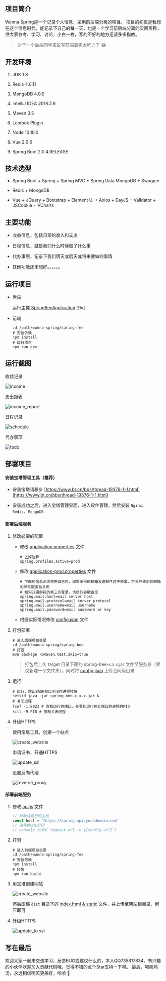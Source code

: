 ## 项目简介

Wanna Spring是一个记录个人信息，采用前后端分离的项目。
项目的初衷是我想在这个信息时代，能记录下自己的每一天，也是一个学习前后端分离的实践项目，供大家参考、学习、讨论，小白一枚，写的不好的地方还请多多指教。

> 对于一个后端同学来说写前端着实太吃力了 :joy:

## 开发环境

1. JDK 1.8

2. Redis 4.0.11

3. MongoDB 4.0.0

4. IntelliJ IDEA 2018.2.6

5. Maven 3.5

6. Lombok Plugin

7. Node 10.10.0

8. Vue 2.9.6

9. Spring Boot 2.0.4.RELEASE

## 技术选型

- Spring Boot + Spring + Spring MVC + Spring Data MongoDB + Swagger

- Redis + MongoDB

- Vue + JQuery + Bootstrap + Element UI + Axios + DayJS + Validator + JSCookie + VCharts

## 主要功能

- 收益信息，包括日常的收入和支出

- 日程信息，就是我们什么时候做了什么事

- 代办事项，记录下我们明天或后天或将来要做的事情

- 其他功能还未想好。。。。。。

## 运行项目

- 后端

    运行主类 [SpringBeeApplication](spring-bee/src/main/java/org/code4everything/springbee/SpringBeeApplication.java) 即可

- 前端

    ``` shell
    cd /path/wanna-spring/spring-fee
    # 安装依赖
    npm install
    # 运行项目
    npm run dev
    ```

## 运行截图

收益记录

![income](images/income.png)

支出报表

![income_report](images/income_report.png)

日程记录

![schedule](images/schedule.png)

代办事项

![todo](images/todo.png)

## 部署项目

#### 安装宝塔管理工具（推荐）

- 安装宝塔请移步 [https://www.bt.cn/bbs/thread-19376-1-1.html](https://www.bt.cn/bbs/thread-19376-1-1.html)

- 安装成功之后，进入宝塔管理界面，进入软件管理，然后安装 `Nginx`、`Redis`、`MongoDB`

#### 部署后端服务

1. 修改必要的配置

    - 修改 [application.properties](spring-bee/src/main/resources/application.properties) 文件

        ``` properties
        # 去掉注释
        spring.profiles.active=prod
        ```

    - 修改 [application-prod.properties](spring-bee/src/main/resources/application-prod.properties) 文件

        ``` properties
        # 下面的信息必须使用自己的，如果示例的邮箱发送邮件过于频繁，将会导致示例邮箱的邮件服务被关闭
        # 如何开通邮箱的第三方登录，请自行谷歌百度
        spring.mail.host=mail server host
        spring.mail.protocol=mail server protocol
        spring.mail.username=mail username
        spring.mail.password=mail password or key
        ```

    - 根据实际情况修改 [config.json](spring-bee/config.json) 文件

2. 打包部署

    ``` shell
    # 进入后端项目目录
    cd /path/wanna-spring/spring-bee
    # 打包
    mvn package -Dmaven.test.skip=true
    ```

    >  打包后上传 target 目录下面的 spring-bee-x.x.x.jar 文件至服务器（建议新建一个文件夹），同时将 [config.json](spring-bee/config.json) 上传至同级目录

3. 运行

    ``` shell
    # 运行，防止BASH窗口关闭时进程挂掉
    setsid java -jar spring-bee.x.x.x.jar &
    # 关闭进程
    lsof -i:8023 # 查找运行的端口，会看到运行在此端口的进程的PID
    kill -9 PID # 强制关闭进程
    ```

4. 升级HTTPS

   使用宝塔工具，创建一个站点

   ![create_website](images/create_api_website_for_bt.png)

   申请证书，开通HTTPS

   ![update_ssl](images/update_api_to_ssl.png)

   设置反向代理

   ![reverse_proxy](images/reverse_proxy.png)

#### 部署前端服务

1. 修改 [api.js](spring-fee/src/api/api.js) 文件

    ``` javascript
    // 修改成自己的主机
    const host = 'https://spring-api.yourdomain.com'
    // 注释掉URL打印
    // console.info(`request url -> ${config.url}`)
    ```

2. 打包

    ``` shell
    # 进入前端项目目录
    cd /path/wanna-spring/spring-fee
    # 安装依赖
    npm install
    # 打包
    npm run build
    ```

3. 用宝塔创建网站

   ![create_website](images/create_website_for_bt.png)

   然后压缩 `dist` 目录下的 [index.html & static](spring-fee/dist) 文件，并上传至网站根目录，解压即可

4. 升级HTTPS

   ![update_to ssl](images/update_to_ssl.png)

## 写在最后

欢迎大家一起来交流学习，反馈BUG或建议什么的，本人QQ735817834。有兴趣的小伙伴欢迎加入贡献代码哦，觉得不错的点个Star支持一下呗。
最后，喝碗鸡汤，永远相信明天更美好，哈哈 :grimacing:
